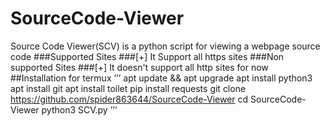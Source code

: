 # SourceCode-Viewer
Source Code Viewer(SCV) is a python script for viewing a webpage source code
###Supported Sites
###[+] It Support all https sites
###Non supported Sites
###[+] It doesn't support all http sites for now
##Installation for termux
’’’
apt update && apt upgrade
apt install python3
apt install git
apt install toilet
pip install requests
git clone https://github.com/spider863644/SourceCode-Viewer
cd SourceCode-Viewer
python3 SCV.py
’’’
